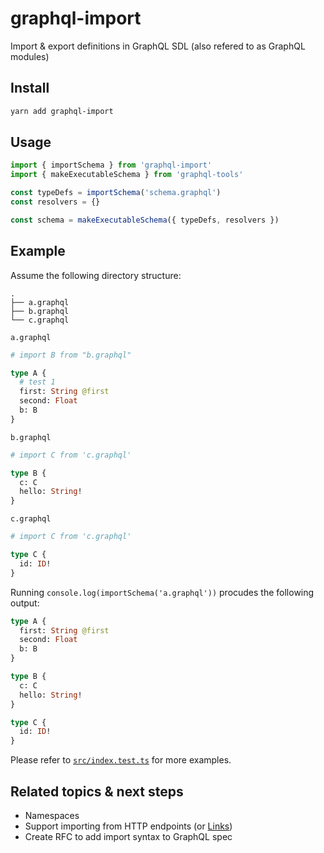 # graphql-import
Import &amp; export definitions in GraphQL SDL (also refered to as GraphQL modules)

## Install

```sh
yarn add graphql-import
```

## Usage

```ts
import { importSchema } from 'graphql-import'
import { makeExecutableSchema } from 'graphql-tools'

const typeDefs = importSchema('schema.graphql')
const resolvers = {}

const schema = makeExecutableSchema({ typeDefs, resolvers })
```

## Example

Assume the following directory structure:

```
.
├── a.graphql
├── b.graphql
└── c.graphql
```

`a.graphql`

```graphql
# import B from "b.graphql"

type A {
  # test 1
  first: String @first
  second: Float
  b: B
}
```

`b.graphql`

```graphql
# import C from 'c.graphql'

type B {
  c: C
  hello: String!
}
```

`c.graphql`

```graphql
# import C from 'c.graphql'

type C {
  id: ID!
}
```

Running `console.log(importSchema('a.graphql'))` procudes the following output:

```graphql
type A {
  first: String @first
  second: Float
  b: B
}

type B {
  c: C
  hello: String!
}

type C {
  id: ID!
}
```

Please refer to [`src/index.test.ts`](src/index.test.ts) for more examples.

## Related topics & next steps

- Namespaces
- Support importing from HTTP endpoints (or [Links](https://github.com/apollographql/apollo-link))
- Create RFC to add import syntax to GraphQL spec